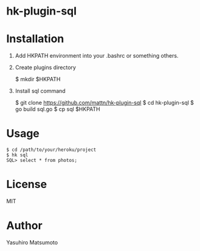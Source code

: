 # hk-plugin-sql

# Installation

1. Add HKPATH environment into your .bashrc or something others.
2. Create plugins directory
    
    $ mkdir $HKPATH
    
3. Install sql command
    
    $ git clone https://github.com/mattn/hk-plugin-sql
    $ cd hk-plugin-sql
    $ go build sql.go
    $ cp sql $HKPATH

# Usage

    $ cd /path/to/your/heroku/project
    $ hk sql
    SQL> select * from photos;
   
# License

MIT

# Author

Yasuhiro Matsumoto
